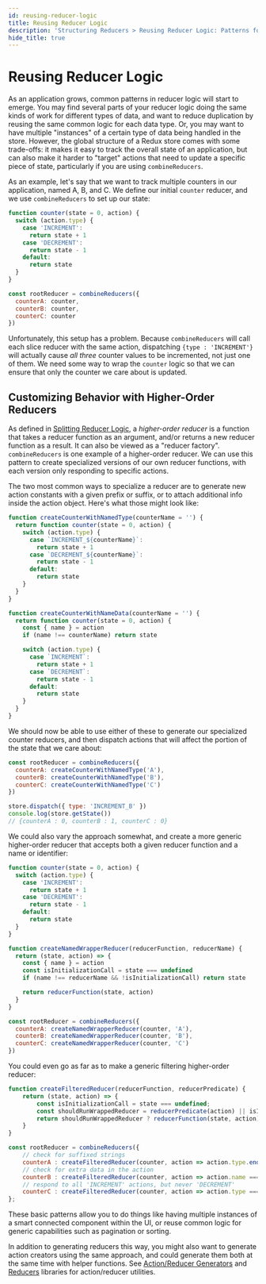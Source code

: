 ```yaml
---
id: reusing-reducer-logic
title: Reusing Reducer Logic
description: 'Structuring Reducers > Reusing Reducer Logic: Patterns for creating reusable reducers'
hide_title: true
---
```


# Reusing Reducer Logic

As an application grows, common patterns in reducer logic will start to emerge. You may find several parts of your reducer logic doing the same kinds of work for different types of data, and want to reduce duplication by reusing the same common logic for each data type. Or, you may want to have multiple "instances" of a certain type of data being handled in the store. However, the global structure of a Redux store comes with some trade-offs: it makes it easy to track the overall state of an application, but can also make it harder to "target" actions that need to update a specific piece of state, particularly if you are using `combineReducers`.

As an example, let's say that we want to track multiple counters in our application, named A, B, and C. We define our initial `counter` reducer, and we use `combineReducers` to set up our state:

```js
function counter(state = 0, action) {
  switch (action.type) {
    case 'INCREMENT':
      return state + 1
    case 'DECREMENT':
      return state - 1
    default:
      return state
  }
}

const rootReducer = combineReducers({
  counterA: counter,
  counterB: counter,
  counterC: counter
})
```

Unfortunately, this setup has a problem. Because `combineReducers` will call each slice reducer with the same action, dispatching `{type : 'INCREMENT'}` will actually cause _all three_ counter values to be incremented, not just one of them. We need some way to wrap the `counter` logic so that we can ensure that only the counter we care about is updated.

## Customizing Behavior with Higher-Order Reducers

As defined in [Splitting Reducer Logic](SplittingReducerLogic.md), a _higher-order reducer_ is a function that takes a reducer function as an argument, and/or returns a new reducer function as a result. It can also be viewed as a "reducer factory". `combineReducers` is one example of a higher-order reducer. We can use this pattern to create specialized versions of our own reducer functions, with each version only responding to specific actions.

The two most common ways to specialize a reducer are to generate new action constants with a given prefix or suffix, or to attach additional info inside the action object. Here's what those might look like:

```js
function createCounterWithNamedType(counterName = '') {
  return function counter(state = 0, action) {
    switch (action.type) {
      case `INCREMENT_${counterName}`:
        return state + 1
      case `DECREMENT_${counterName}`:
        return state - 1
      default:
        return state
    }
  }
}

function createCounterWithNameData(counterName = '') {
  return function counter(state = 0, action) {
    const { name } = action
    if (name !== counterName) return state

    switch (action.type) {
      case `INCREMENT`:
        return state + 1
      case `DECREMENT`:
        return state - 1
      default:
        return state
    }
  }
}
```

We should now be able to use either of these to generate our specialized counter reducers, and then dispatch actions that will affect the portion of the state that we care about:

```js
const rootReducer = combineReducers({
  counterA: createCounterWithNamedType('A'),
  counterB: createCounterWithNamedType('B'),
  counterC: createCounterWithNamedType('C')
})

store.dispatch({ type: 'INCREMENT_B' })
console.log(store.getState())
// {counterA : 0, counterB : 1, counterC : 0}
```

We could also vary the approach somewhat, and create a more generic higher-order reducer that accepts both a given reducer function and a name or identifier:

```js
function counter(state = 0, action) {
  switch (action.type) {
    case 'INCREMENT':
      return state + 1
    case 'DECREMENT':
      return state - 1
    default:
      return state
  }
}

function createNamedWrapperReducer(reducerFunction, reducerName) {
  return (state, action) => {
    const { name } = action
    const isInitializationCall = state === undefined
    if (name !== reducerName && !isInitializationCall) return state

    return reducerFunction(state, action)
  }
}

const rootReducer = combineReducers({
  counterA: createNamedWrapperReducer(counter, 'A'),
  counterB: createNamedWrapperReducer(counter, 'B'),
  counterC: createNamedWrapperReducer(counter, 'C')
})
```

You could even go as far as to make a generic filtering higher-order reducer:

```js
function createFilteredReducer(reducerFunction, reducerPredicate) {
    return (state, action) => {
        const isInitializationCall = state === undefined;
        const shouldRunWrappedReducer = reducerPredicate(action) || isInitializationCall;
        return shouldRunWrappedReducer ? reducerFunction(state, action) : state;
    }
}

const rootReducer = combineReducers({
    // check for suffixed strings
    counterA : createFilteredReducer(counter, action => action.type.endsWith('_A')),
    // check for extra data in the action
    counterB : createFilteredReducer(counter, action => action.name === 'B'),
    // respond to all 'INCREMENT' actions, but never 'DECREMENT'
    counterC : createFilteredReducer(counter, action => action.type === 'INCREMENT')
};
```

These basic patterns allow you to do things like having multiple instances of a smart connected component within the UI, or reuse common logic for generic capabilities such as pagination or sorting.

In addition to generating reducers this way, you might also want to generate action creators using the same approach, and could generate them both at the same time with helper functions. See [Action/Reducer Generators](https://github.com/markerikson/redux-ecosystem-links/blob/master/action-reducer-generators.md) and [Reducers](https://github.com/markerikson/redux-ecosystem-links/blob/master/reducers.md) libraries for action/reducer utilities.
